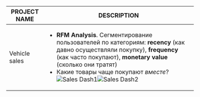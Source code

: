 | PROJECT NAME | DESCRIPTION |
| ------------- | ------------- |
| Vehicle sales | <ul><li>**RFM Analysis**. Сегментирование пользователей по категориям: **recency** (как давно осуществляли покупку), **frequency** (как часто покупают), **monetary value** (сколько они тратят)</li><li>Какие товары чаще покупают *вместе*?</li>![Sales Dash1](https://github.com/leylavel/SQL/assets/61410191/9427d5f1-283f-45ac-a602-f82a89b57397)![Sales Dash2](https://github.com/leylavel/SQL/assets/61410191/09353138-cd0f-4dee-963d-19c4eab21644)</ul>

